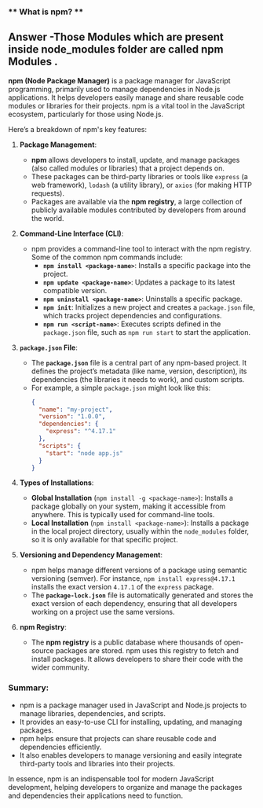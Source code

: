 ### ** What is npm? **
  ## Answer -Those Modules which are present inside node_modules folder are called npm Modules .
  
**npm (Node Package Manager)** is a package manager for JavaScript programming, primarily used to manage dependencies in Node.js applications. It helps developers easily manage and share reusable code modules or libraries for their projects. npm is a vital tool in the JavaScript ecosystem, particularly for those using Node.js.

Here’s a breakdown of npm's key features:

1. **Package Management**:
   - **npm** allows developers to install, update, and manage packages (also called modules or libraries) that a project depends on.
   - These packages can be third-party libraries or tools like `express` (a web framework), `lodash` (a utility library), or `axios` (for making HTTP requests).
   - Packages are available via the **npm registry**, a large collection of publicly available modules contributed by developers from around the world.

2. **Command-Line Interface (CLI)**:
   - npm provides a command-line tool to interact with the npm registry. Some of the common npm commands include:
     - **`npm install <package-name>`**: Installs a specific package into the project.
     - **`npm update <package-name>`**: Updates a package to its latest compatible version.
     - **`npm uninstall <package-name>`**: Uninstalls a specific package.
     - **`npm init`**: Initializes a new project and creates a `package.json` file, which tracks project dependencies and configurations.
     - **`npm run <script-name>`**: Executes scripts defined in the `package.json` file, such as `npm run start` to start the application.

3. **`package.json` File**:
   - The **`package.json`** file is a central part of any npm-based project. It defines the project’s metadata (like name, version, description), its dependencies (the libraries it needs to work), and custom scripts.
   - For example, a simple `package.json` might look like this:
     ```json
     {
       "name": "my-project",
       "version": "1.0.0",
       "dependencies": {
         "express": "^4.17.1"
       },
       "scripts": {
         "start": "node app.js"
       }
     }
     ```

4. **Types of Installations**:
   - **Global Installation** (`npm install -g <package-name>`): Installs a package globally on your system, making it accessible from anywhere. This is typically used for command-line tools.
   - **Local Installation** (`npm install <package-name>`): Installs a package in the local project directory, usually within the `node_modules` folder, so it is only available for that specific project.

5. **Versioning and Dependency Management**:
   - npm helps manage different versions of a package using semantic versioning (semver). For instance, `npm install express@4.17.1` installs the exact version `4.17.1` of the `express` package.
   - The **`package-lock.json`** file is automatically generated and stores the exact version of each dependency, ensuring that all developers working on a project use the same versions.

6. **npm Registry**:
   - The **npm registry** is a public database where thousands of open-source packages are stored. npm uses this registry to fetch and install packages. It allows developers to share their code with the wider community.

### **Summary:**
- npm is a package manager used in JavaScript and Node.js projects to manage libraries, dependencies, and scripts.
- It provides an easy-to-use CLI for installing, updating, and managing packages.
- npm helps ensure that projects can share reusable code and dependencies efficiently.
- It also enables developers to manage versioning and easily integrate third-party tools and libraries into their projects.

In essence, npm is an indispensable tool for modern JavaScript development, helping developers to organize and manage the packages and dependencies their applications need to function.
